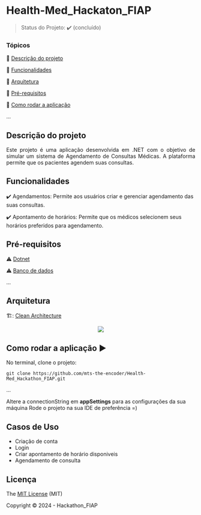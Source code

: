 # Health-Med_Hackaton_FIAP

> Status do Projeto: :heavy_check_mark: (concluído)

### Tópicos 

:small_blue_diamond: [Descrição do projeto](#descrição-do-projeto)

:small_blue_diamond: [Funcionalidades](#funcionalidades)

:small_blue_diamond: [Arquitetura](#arquitetura)

:small_blue_diamond: [Pré-requisitos](#pré-requisitos)

:small_blue_diamond: [Como rodar a aplicação](#como-rodar-a-aplicação-arrow_forward)

... 

## Descrição do projeto 

<p align="justify">
  Este projeto é uma aplicação desenvolvida em .NET com o objetivo de simular um sistema de Agendamento de
Consultas Médicas. A plataforma permite que os pacientes agendem suas consultas.
</p>

## Funcionalidades

:heavy_check_mark: Agendamentos: Permite aos usuários criar e gerenciar agendamento das suas consultas.
 
:heavy_check_mark: Apontamento de horários: Permite que os médicos selecionem seus horários preferidos para agendamento.

## Pré-requisitos

:warning: [Dotnet](https://dotnet.microsoft.com/en-us/download)

:warning: [Banco de dados](https://www.microsoft.com/pt-br/sql-server/sql-server-downloads)

...

## Arquitetura

🏗️: [Clean Architecture ](https://ashwanichauhanblog.wordpress.com/2018/10/02/clean-architecture-android/)

<p align="center">
   <img src="https://ashwanichauhanblog.wordpress.com/wp-content/uploads/2018/10/clean_arch.png" #vitrinedev/>
</p>

## Como rodar a aplicação :arrow_forward:

No terminal, clone o projeto: 

```
git clone https://github.com/mts-the-encoder/Health-Med_Hackathon_FIAP.git
```
... 

Altere a connectionString em **appSettings** para as configurações da sua máquina
Rode o projeto na sua IDE de preferência =)

## Casos de Uso
 - Criação de conta
 - Login
 - Criar apontamento de horário disponiveis
 - Agendamento de consulta

## Licença 

The [MIT License]() (MIT)

Copyright :copyright: 2024 - Hackathon_FIAP
